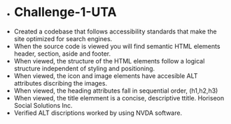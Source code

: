 * # Challenge-1-UTA
* Created a codebase that follows accessibility standards that make the site optimized for search engines.
* When the source code is viewed you will find semantic HTML elements header, section, aside and footer.
* When viewed, the structure of the HTML elements follow a logical structure independent of styling and positioning. 
* When viewed, the icon and image elements have accesible ALT attributes discribing the images.
* When viewed, the heading attributes fall in sequential order, (h1,h2,h3)
* When viewed, the title elemment is a concise, descriptive ttitle. Horiseon Social Solutions Inc.
* Verified ALT discriptions worked by using NVDA software.
